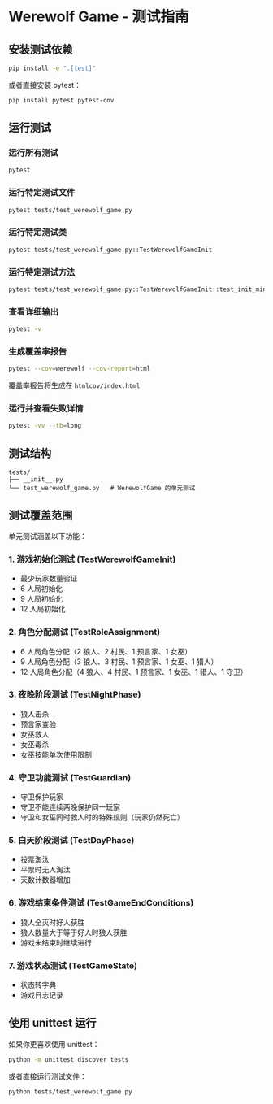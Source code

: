 # Werewolf Game - 测试指南

## 安装测试依赖

```bash
pip install -e ".[test]"
```

或者直接安装 pytest：

```bash
pip install pytest pytest-cov
```

## 运行测试

### 运行所有测试

```bash
pytest
```

### 运行特定测试文件

```bash
pytest tests/test_werewolf_game.py
```

### 运行特定测试类

```bash
pytest tests/test_werewolf_game.py::TestWerewolfGameInit
```

### 运行特定测试方法

```bash
pytest tests/test_werewolf_game.py::TestWerewolfGameInit::test_init_minimum_players
```

### 查看详细输出

```bash
pytest -v
```

### 生成覆盖率报告

```bash
pytest --cov=werewolf --cov-report=html
```

覆盖率报告将生成在 `htmlcov/index.html`

### 运行并查看失败详情

```bash
pytest -vv --tb=long
```

## 测试结构

```
tests/
├── __init__.py
└── test_werewolf_game.py   # WerewolfGame 的单元测试
```

## 测试覆盖范围

单元测试涵盖以下功能：

### 1. 游戏初始化测试 (TestWerewolfGameInit)

- 最少玩家数量验证
- 6 人局初始化
- 9 人局初始化
- 12 人局初始化

### 2. 角色分配测试 (TestRoleAssignment)

- 6 人局角色分配（2 狼人、2 村民、1 预言家、1 女巫）
- 9 人局角色分配（3 狼人、3 村民、1 预言家、1 女巫、1 猎人）
- 12 人局角色分配（4 狼人、4 村民、1 预言家、1 女巫、1 猎人、1 守卫）

### 3. 夜晚阶段测试 (TestNightPhase)

- 狼人击杀
- 预言家查验
- 女巫救人
- 女巫毒杀
- 女巫技能单次使用限制

### 4. 守卫功能测试 (TestGuardian)

- 守卫保护玩家
- 守卫不能连续两晚保护同一玩家
- 守卫和女巫同时救人时的特殊规则（玩家仍然死亡）

### 5. 白天阶段测试 (TestDayPhase)

- 投票淘汰
- 平票时无人淘汰
- 天数计数器增加

### 6. 游戏结束条件测试 (TestGameEndConditions)

- 狼人全灭时好人获胜
- 狼人数量大于等于好人时狼人获胜
- 游戏未结束时继续进行

### 7. 游戏状态测试 (TestGameState)

- 状态转字典
- 游戏日志记录

## 使用 unittest 运行

如果你更喜欢使用 unittest：

```bash
python -m unittest discover tests
```

或者直接运行测试文件：

```bash
python tests/test_werewolf_game.py
```
